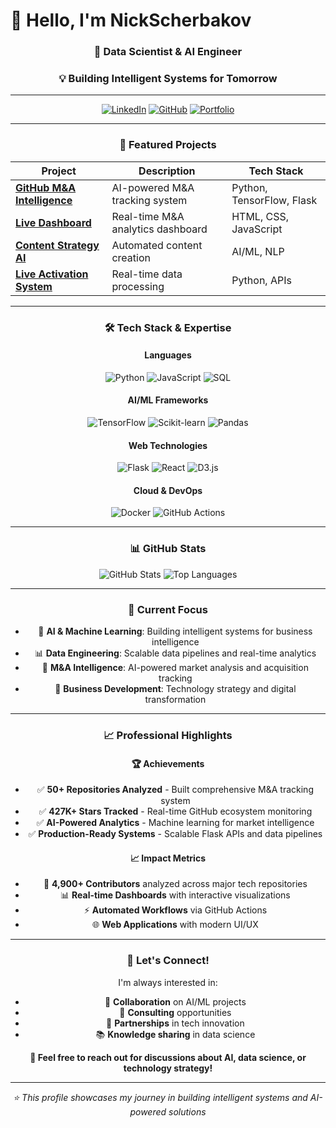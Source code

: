 # 👋 Hello, I'm NickScherbakov

<div align="center">

### 🚀 Data Scientist & AI Engineer
### 💡 Building Intelligent Systems for Tomorrow

---

[![LinkedIn](https://img.shields.io/badge/LinkedIn-0077B5?style=for-the-badge&logo=linkedin&logoColor=white)](https://linkedin.com/in/nickscherbakov)
[![GitHub](https://img.shields.io/badge/GitHub-100000?style=for-the-badge&logo=github&logoColor=white)](https://github.com/NickScherbakov)
[![Portfolio](https://img.shields.io/badge/Portfolio-FF5722?style=for-the-badge&logo=todoist&logoColor=white)](https://nickscherbakov.dev)

---

### 📁 Featured Projects

<div align="center">

| Project | Description | Tech Stack |
|---------|-------------|------------|
| **[GitHub M&A Intelligence](MA_INTELLIGENCE.md)** | AI-powered M&A tracking system | Python, TensorFlow, Flask |
| **[Live Dashboard](https://nickscherbakov.github.io/NickScherbakov/)** | Real-time M&A analytics dashboard | HTML, CSS, JavaScript |
| **[Content Strategy AI](content_calendar.json)** | Automated content creation | AI/ML, NLP |
| **[Live Activation System](live_activation.py)** | Real-time data processing | Python, APIs |

</div>

---

### 🛠️ Tech Stack & Expertise

<div align="center">

#### Languages
![Python](https://img.shields.io/badge/Python-3776AB?style=for-the-badge&logo=python&logoColor=white)
![JavaScript](https://img.shields.io/badge/JavaScript-F7DF1E?style=for-the-badge&logo=javascript&logoColor=black)
![SQL](https://img.shields.io/badge/SQL-4479A1?style=for-the-badge&logo=mysql&logoColor=white)

#### AI/ML Frameworks
![TensorFlow](https://img.shields.io/badge/TensorFlow-FF6F00?style=for-the-badge&logo=tensorflow&logoColor=white)
![Scikit-learn](https://img.shields.io/badge/scikit--learn-F7931E?style=for-the-badge&logo=scikit-learn&logoColor=white)
![Pandas](https://img.shields.io/badge/pandas-150458?style=for-the-badge&logo=pandas&logoColor=white)

#### Web Technologies
![Flask](https://img.shields.io/badge/Flask-000000?style=for-the-badge&logo=flask&logoColor=white)
![React](https://img.shields.io/badge/React-61DAFB?style=for-the-badge&logo=react&logoColor=black)
![D3.js](https://img.shields.io/badge/D3.js-F9A03C?style=for-the-badge&logo=d3.js&logoColor=white)

#### Cloud & DevOps
![Docker](https://img.shields.io/badge/Docker-2496ED?style=for-the-badge&logo=docker&logoColor=white)
![GitHub Actions](https://img.shields.io/badge/GitHub_Actions-2088FF?style=for-the-badge&logo=github-actions&logoColor=white)

</div>

---

### 📊 GitHub Stats

<div align="center">

![GitHub Stats](https://github-readme-stats.vercel.app/api?username=NickScherbakov&show_icons=true&theme=dark&hide_border=true)
![Top Languages](https://github-readme-stats.vercel.app/api/top-langs/?username=NickScherbakov&layout=compact&theme=dark&hide_border=true)

</div>

---

### 🎯 Current Focus

- 🤖 **AI & Machine Learning**: Building intelligent systems for business intelligence
- 📊 **Data Engineering**: Scalable data pipelines and real-time analytics
- 🚀 **M&A Intelligence**: AI-powered market analysis and acquisition tracking
- 💼 **Business Development**: Technology strategy and digital transformation

---

### 📈 Professional Highlights

<div align="center">

#### 🏆 Achievements
- ✅ **50+ Repositories Analyzed** - Built comprehensive M&A tracking system
- ✅ **427K+ Stars Tracked** - Real-time GitHub ecosystem monitoring
- ✅ **AI-Powered Analytics** - Machine learning for market intelligence
- ✅ **Production-Ready Systems** - Scalable Flask APIs and data pipelines

#### 📈 Impact Metrics
- 👥 **4,900+ Contributors** analyzed across major tech repositories
- 📊 **Real-time Dashboards** with interactive visualizations
- ⚡ **Automated Workflows** via GitHub Actions
- 🌐 **Web Applications** with modern UI/UX

</div>

---

### 🤝 Let's Connect!

I'm always interested in:
- 🤝 **Collaboration** on AI/ML projects
- 💼 **Consulting** opportunities
- 🚀 **Partnerships** in tech innovation
- 📚 **Knowledge sharing** in data science

<div align="center">

**💬 Feel free to reach out for discussions about AI, data science, or technology strategy!**

---

*⭐ This profile showcases my journey in building intelligent systems and AI-powered solutions*

</div>
